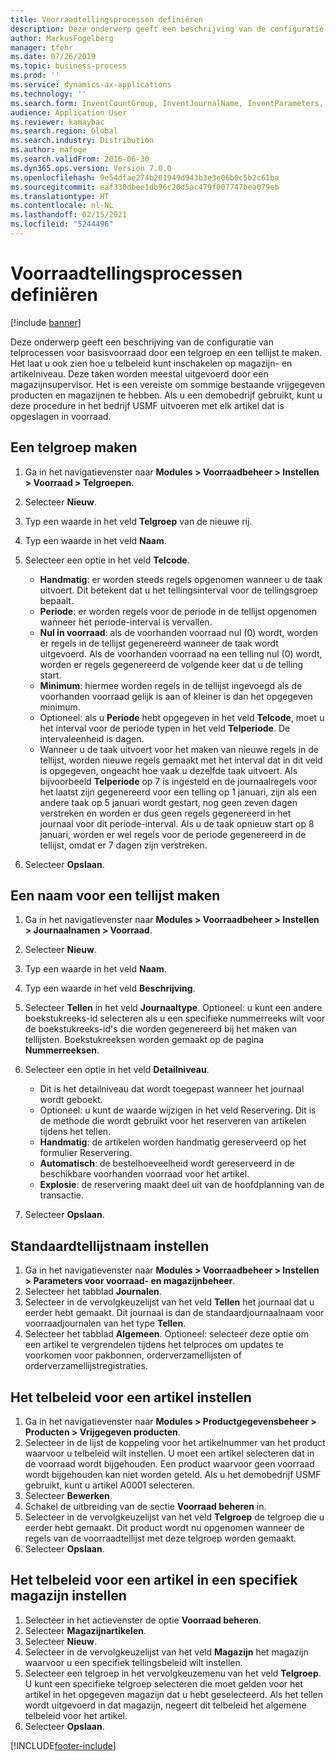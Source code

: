 ```yaml
---
title: Voorraadtellingsprocessen definiëren
description: Deze onderwerp geeft een beschrijving van de configuratie van telprocessen voor basisvoorraad door een telgroep en een tellijst te maken.
author: MarkusFogelberg
manager: tfehr
ms.date: 07/26/2019
ms.topic: business-process
ms.prod: ''
ms.service: dynamics-ax-applications
ms.technology: ''
ms.search.form: InventCountGroup, InventJournalName, InventParameters, EcoResProductDetailsExtended, InventItemLocation, InventLocationIdLookup
audience: Application User
ms.reviewer: kamaybac
ms.search.region: Global
ms.search.industry: Distribution
ms.author: mafoge
ms.search.validFrom: 2016-06-30
ms.dyn365.ops.version: Version 7.0.0
ms.openlocfilehash: 9e54dfae274b201949d943b3e3e06b0c5b2c61ba
ms.sourcegitcommit: eaf330dbee1db96c20d5ac479f007747bea079eb
ms.translationtype: HT
ms.contentlocale: nl-NL
ms.lasthandoff: 02/15/2021
ms.locfileid: "5244496"
---
```

# <a name="define-inventory-counting-processes"></a>Voorraadtellingsprocessen definiëren

[!include [banner](../../includes/banner.md)]

Deze onderwerp geeft een beschrijving van de configuratie van telprocessen voor basisvoorraad door een telgroep en een tellijst te maken. Het laat u ook zien hoe u telbeleid kunt inschakelen op magazijn- en artikelniveau. Deze taken worden meestal uitgevoerd door een magazijnsupervisor. Het is een vereiste om sommige bestaande vrijgegeven producten en magazijnen te hebben. Als u een demobedrijf gebruikt, kunt u deze procedure in het bedrijf USMF uitvoeren met elk artikel dat is opgeslagen in voorraad.


## <a name="create-a-counting-group"></a>Een telgroep maken
1. Ga in het navigatievenster naar **Modules > Voorraadbeheer > Instellen > Voorraad > Telgroepen**.
2. Selecteer **Nieuw**.
3. Typ een waarde in het veld **Telgroep** van de nieuwe rij.
4. Typ een waarde in het veld **Naam**.
5. Selecteer een optie in het veld **Telcode**.

    - **Handmatig**: er worden steeds regels opgenomen wanneer u de taak uitvoert. Dit betekent dat u het tellingsinterval voor de tellingsgroep bepaalt.  
    - **Periode**: er worden regels voor de periode in de tellijst opgenomen wanneer het periode-interval is vervallen.  
    - **Nul in voorraad**: als de voorhanden voorraad nul (0) wordt, worden er regels in de tellijst gegenereerd wanneer de taak wordt uitgevoerd. Als de voorhanden voorraad na een telling nul (0) wordt, worden er regels gegenereerd de volgende keer dat u de telling start.  
    - **Minimum**: hiermee worden regels in de tellijst ingevoegd als de voorhanden voorraad gelijk is aan of kleiner is dan het opgegeven minimum.  
    - Optioneel: als u **Periode** hebt opgegeven in het veld **Telcode**, moet u het interval voor de periode typen in het veld **Telperiode**. De intervaleenheid is dagen.  
    - Wanneer u de taak uitvoert voor het maken van nieuwe regels in de tellijst, worden nieuwe regels gemaakt met het interval dat in dit veld is opgegeven, ongeacht hoe vaak u dezelfde taak uitvoert. Als bijvoorbeeld **Telperiode** op 7 is ingesteld en de journaalregels voor het laatst zijn gegenereerd voor een telling op 1 januari, zijn als een andere taak op 5 januari wordt gestart, nog geen zeven dagen verstreken en worden er dus geen regels gegenereerd in het journaal voor dit periode-interval. Als u de taak opnieuw start op 8 januari, worden er wel regels voor de periode gegenereerd in de tellijst, omdat er 7 dagen zijn verstreken.  

6. Selecteer **Opslaan**.

## <a name="create-a-counting-journal-name"></a>Een naam voor een tellijst maken
1. Ga in het navigatievenster naar **Modules > Voorraadbeheer > Instellen > Journaalnamen > Voorraad**.
2. Selecteer **Nieuw**.
3. Typ een waarde in het veld **Naam**.
4. Typ een waarde in het veld **Beschrijving**.
5. Selecteer **Tellen** in het veld **Journaaltype**. Optioneel: u kunt een andere boekstukreeks-id selecteren als u een specifieke nummerreeks wilt voor de boekstukreeks-id's die worden gegenereerd bij het maken van tellijsten. Boekstukreeksen worden gemaakt op de pagina **Nummerreeksen**.  
6. Selecteer een optie in het veld **Detailniveau**.  

    - Dit is het detailniveau dat wordt toegepast wanneer het journaal wordt geboekt.  
    - Optioneel: u kunt de waarde wijzigen in het veld Reservering. Dit is de methode die wordt gebruikt voor het reserveren van artikelen tijdens het tellen.   
    - **Handmatig**: de artikelen worden handmatig gereserveerd op het formulier Reservering.  
    - **Automatisch**: de bestelhoeveelheid wordt gereserveerd in de beschikbare voorhanden voorraad voor het artikel.   
    - **Explosie**: de reservering maakt deel uit van de hoofdplanning van de transactie.  

7. Selecteer **Opslaan**.

## <a name="set-standard-counting-journal-name"></a>Standaardtellijstnaam instellen
1. Ga in het navigatievenster naar **Modules > Voorraadbeheer > Instellen > Parameters voor voorraad- en magazijnbeheer**.
2. Selecteer het tabblad **Journalen**.
3. Selecteer in de vervolgkeuzelijst van het veld **Tellen** het journaal dat u eerder hebt gemaakt. Dit journaal is dan de standaardjournaalnaam voor voorraadjournalen van het type **Tellen**.  
4. Selecteer het tabblad **Algemeen**. Optioneel: selecteer deze optie om een artikel te vergrendelen tijdens het telproces om updates te voorkomen voor pakbonnen, orderverzamellijsten of orderverzamellijstregistraties.  

## <a name="set-the-counting-policy-for-an-item"></a>Het telbeleid voor een artikel instellen
1. Ga in het navigatievenster naar **Modules > Productgegevensbeheer > Producten > Vrijgegeven producten**.
2. Selecteer in de lijst de koppeling voor het artikelnummer van het product waarvoor u telbeleid wilt instellen. U moet een artikel selecteren dat in de voorraad wordt bijgehouden. Een product waarvoor geen voorraad wordt bijgehouden kan niet worden geteld. Als u het demobedrijf USMF gebruikt, kunt u artikel A0001 selecteren.  
3. Selecteer **Bewerken**.
4. Schakel de uitbreiding van de sectie **Voorraad beheren** in.
5. Selecteer in de vervolgkeuzelijst van het veld **Telgroep** de telgroep die u eerder hebt gemaakt. Dit product wordt nu opgenomen wanneer de regels van de voorraadtellijst met deze telgroep worden gemaakt.  
6. Selecteer **Opslaan**.

## <a name="set-the-counting-policy-for-an-item-in-a-specific-warehouse"></a>Het telbeleid voor een artikel in een specifiek magazijn instellen
1. Selecteer in het actievenster de optie **Voorraad beheren**.
2. Selecteer **Magazijnartikelen**.
3. Selecteer **Nieuw**.
4. Selecteer in de vervolgkeuzelijst van het veld **Magazijn** het magazijn waarvoor u een specifiek tellingsbeleid wilt instellen.
5. Selecteer een telgroep in het vervolgkeuzemenu van het veld **Telgroep**. U kunt een specifieke telgroep selecteren die moet gelden voor het artikel in het opgegeven magazijn dat u hebt geselecteerd. Als het tellen wordt uitgevoerd in dat magazijn, negeert dit telbeleid het algemene telbeleid voor het artikel.  
6. Selecteer **Opslaan**.



[!INCLUDE[footer-include](../../../includes/footer-banner.md)]